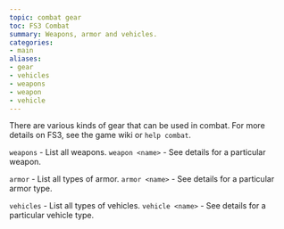 ```yaml
---
topic: combat gear
toc: FS3 Combat
summary: Weapons, armor and vehicles.
categories:
- main
aliases:
- gear
- vehicles
- weapons
- weapon
- vehicle
---
```

There are various kinds of gear that can be used in combat.   For more details on FS3, see the game wiki or `help combat`.

`weapons` - List all weapons.
`weapon <name>` - See details for a particular weapon.
    
`armor` - List all types of armor.
`armor <name>` - See details for a particular armor type.
    
`vehicles` - List all types of vehicles.
`vehicle <name>` - See details for a particular vehicle type.

